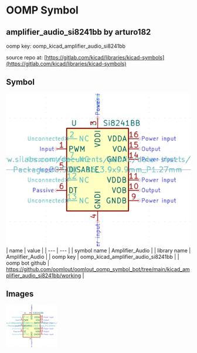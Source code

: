 # OOMP Symbol  
## amplifier_audio_si8241bb  by arturo182  
  
oomp key: oomp_kicad_amplifier_audio_si8241bb  
  
source repo at: [https://gitlab.com/kicad/libraries/kicad-symbols](https://gitlab.com/kicad/libraries/kicad-symbols)  
## Symbol  
  
[![working.png](working_600.png)](working.png)  
| name | value | 
| --- | --- | 
| symbol name | Amplifier_Audio | 
| library name | Amplifier_Audio | 
| oomp key | oomp_kicad_amplifier_audio_si8241bb | 
| oomp bot github | https://github.com/oomlout/oomlout_oomp_symbol_bot/tree/main/kicad_amplifier_audio_si8241bb/working | 
## Images  
  
[![working.png](working_140.png)](working.png)  
